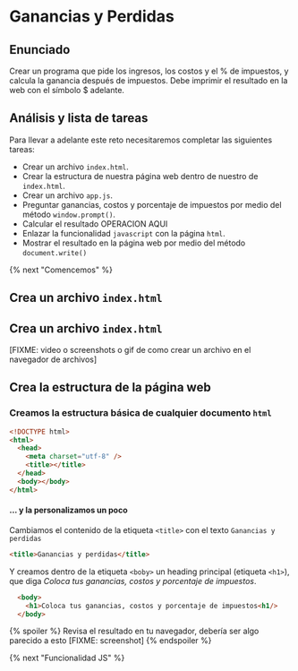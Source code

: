 # Ganancias y Perdidas

## Enunciado

Crear un programa que pide los ingresos, los costos y el % de impuestos, y calcula la ganancia después de impuestos. Debe imprimir el resultado en la web con el símbolo $ adelante.

## Análisis y lista de tareas

Para llevar a adelante este reto necesitaremos completar las siguientes tareas:

- Crear un archivo `index.html`.
- Crear la estructura de nuestra página web dentro de nuestro de `index.html`.
- Crear un archivo `app.js`.
- Preguntar ganancias, costos y porcentaje de impuestos por medio del método `window.prompt()`.
- Calcular el resultado OPERACION AQUI
- Enlazar la funcionalidad `javascript` con la página `html`.
- Mostrar el resultado en la página web por medio del método `document.write()`

{% next "Comencemos" %}

## Crea un archivo `index.html`

## Crea un archivo `index.html`

[FIXME: video o screenshots o gif de como crear un archivo en el navegador de archivos]

## Crea la estructura de la página web

### Creamos la estructura básica de cualquier documento `html`

```html
<!DOCTYPE html>
<html>
  <head>
    <meta charset="utf-8" />
    <title></title>
  </head>
  <body></body>
</html>
```

#### ... y la personalizamos un poco

Cambiamos el contenido de la etiqueta `<title>` con el texto `Ganancias y perdidas`

```html
<title>Ganancias y perdidas</title>
```

Y creamos dentro de la etiqueta `<boby>` un heading principal (etiqueta `<h1>`),
que diga _Coloca tus ganancias, costos y porcentaje de impuestos_.

```html
  <body>
    <h1>Coloca tus ganancias, costos y porcentaje de impuestos<h1/>
  </body>
```

{% spoiler %}
Revisa el resultado en tu navegador, debería ser algo parecido a esto
[FIXME: screenshot]
{% endspoiler %}

{% next "Funcionalidad JS" %}
